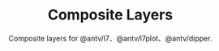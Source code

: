 <h1 align="center">Composite Layers</h1>

<div align="center">
Composite layers for @antv/l7、@antv/l7plot、@antv/dipper.
</div>
